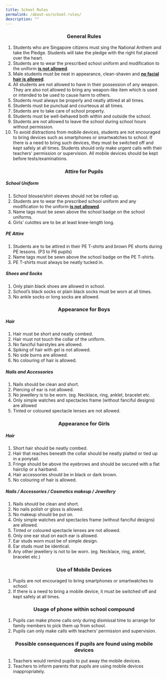 ```yaml
---
title: School Rules
permalink: /about-us/school-rules/
description: ""
---
```

### **<center>General Rules</center>**
1. Students who are Singapore citizens must sing the National Anthem and take the Pledge. Students will take the pledge with the right fist placed over the heart.
2. Students are to wear the prescribed school uniform and modification to the uniform **<u>is not allowed</u>**.
3. Male students must be neat in appearance, clean-shaven and **<u>no facial hair is allowed</u>**.
4. All students are not allowed to have in their possession of any weapon. They are also not allowed to bring any weapon-like item which is used or intended to be used to cause harm to others.
5. Students must always be properly and neatly attired at all times.
6. Students must be punctual and courteous at all times.
7. Students are to take care of school property.
8. Students must be well-behaved both within and outside the school.
9. Students are not allowed to leave the school during school hours without permission.
10. To avoid distractions from mobile devices, students are not encouraged to bring devices such as smartphones or smartwatches to school. If there is a need to bring such devices, they must be switched off and kept safely at all times. Students should only make urgent calls with their teachers' permission or supervision. All mobile devices should be kept before tests/examinations.

### **<center>Attire for Pupils</center>**
##### **School Uniform**
1. School blouse/shirt sleeves should not be rolled up.
2. Students are to wear the prescribed school uniform and any modification to the uniform **<u>is not allowed</u>**.
3. Name tags must be sewn above the school badge on the school uniforms.
4. Girls' culottes are to be at least knee-length long.

##### **PE Attire**
1. Students are to be attired in their PE T-shirts and brown PE shorts during PE lessons. (P3 to P6 pupils)
2. Name tags must be sewn above the school badge on the PE T-shirts.
3. PE T-shirts must always be neatly tucked in.

##### **Shoes and Socks**
1. Only plain black shoes are allowed in school.
2. School’s black socks or plain black socks must be worn at all times.
3. No ankle socks or long socks are allowed.

### **<center>Appearance for Boys</center>**
##### **Hair**
1. Hair must be short and neatly combed.
2. Hair must not touch the collar of the uniform.
3. No fanciful hairstyles are allowed.
4. Spiking of hair with gel is not allowed.
5. No side burns are allowed.
6. No colouring of hair is allowed.

##### **Nails and Accessories**
1. Nails should be clean and short.
2. Piercing of ear is not allowed.
3. No jewellery is to be worn. (eg. Necklace, ring, anklet, bracelet etc.
4. Only simple watches and spectacles frame (without fanciful designs) are allowed
5. Tinted or coloured spectacle lenses are not allowed.

### **<center>Appearance for Girls</center>**
##### **Hair**
1. Short hair should be neatly combed.
2. Hair that reaches beneath the collar should be neatly plaited or tied up in a ponytail.
3. Fringe should be above the eyebrows and should be secured with a flat hairclip or a hairband.
4. Hair accessories should be in black or dark brown.
5. No colouring of hair is allowed.

##### **Nails / Accessories / Cosmetics makeup / Jewellery**
1. Nails should be clean and short.
2. No nails polish or gloss is allowed.
3. No makeup should be put on.
4. Only simple watches and spectacles frame (without fanciful designs) are allowed.
5. Tinted or coloured spectacle lenses are not allowed.
6. Only one ear stud on each ear is allowed.
7. Ear studs worn must be of simple design.
8. Ear studs must be identical.
9. Any other jewellery is not to be worn. (eg. Necklace, ring, anklet, bracelet etc.)

### **<center>Use of Mobile Devices</center>**
1. Pupils are not encouraged to bring smartphones or smartwatches to school.
2. If there is a need to bring a mobile device, it must be switched off and kept safely at all times.

### **<center>Usage of phone within school compound</center>**
1. Pupils can make phone calls only during dismissal time to arrange for family members to pick them up from school.
2. Pupils can only make calls with teachers’ permission and supervision.

### **<center>Possible consequences if pupils are found using mobile devices</center>**
1. Teachers would remind pupils to put away the mobile devices.
2. Teachers to inform parents that pupils are using mobile devices inappropriately.